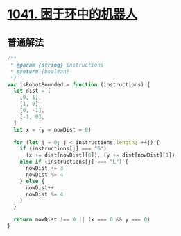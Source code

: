 # <a href="https://leetcode.cn/problems/robot-bounded-in-circle/">1041. 困于环中的机器人</a>

## 普通解法

```javascript
/**
 * @param {string} instructions
 * @return {boolean}
 */
var isRobotBounded = function (instructions) {
  let dist = [
    [0, 1],
    [1, 0],
    [0, -1],
    [-1, 0],
  ]
  let x = (y = nowDist = 0)

  for (let j = 0; j < instructions.length; ++j) {
    if (instructions[j] === "G")
      (x += dist[nowDist][0]), (y += dist[nowDist][1])
    else if (instructions[j] === "L") {
      nowDist += 3
      nowDist %= 4
    } else {
      nowDist++
      nowDist %= 4
    }
  }

  return nowDist !== 0 || (x === 0 && y === 0)
}
```
